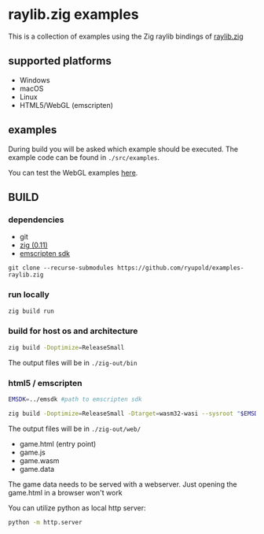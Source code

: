 # raylib.zig examples

This is a collection of examples using the Zig raylib bindings of [raylib.zig](https://github.com/ryupold/raylib.zig)


## supported platforms
- Windows
- macOS
- Linux
- HTML5/WebGL (emscripten)

## examples
During build you will be asked which example should be executed. The example code can be found in `./src/examples`.

You can test the WebGL examples [here](https://ryupold.de/?post=raylib.zig).

## BUILD

### dependencies
- git
- [zig (0.11)](https://ziglang.org/documentation/master/)
- [emscripten sdk](https://emscripten.org/)

```
git clone --recurse-submodules https://github.com/ryupold/examples-raylib.zig
```

### run locally

```sh
zig build run
```

### build for host os and architecture

```sh
zig build -Doptimize=ReleaseSmall
```

The output files will be in `./zig-out/bin`

### html5 / emscripten

```sh
EMSDK=../emsdk #path to emscripten sdk

zig build -Doptimize=ReleaseSmall -Dtarget=wasm32-wasi --sysroot "$EMSDK/upstream/emscripten"
```

The output files will be in `./zig-out/web/`

- game.html (entry point)
- game.js
- game.wasm
- game.data

The game data needs to be served with a webserver. Just opening the game.html in a browser won't work

You can utilize python as local http server:
```sh
python -m http.server
```